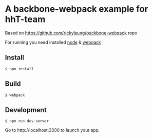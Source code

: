 A backbone-webpack example for hhT-team
===============

Based on https://github.com/rickyleung/backbone-webpack repo

For running you need installed [node](https://nodejs.org/en/) & [webpack](https://webpack.github.io/docs/installation.html)



Install
-----

    $ npm install

Build
-----

    $ webpack

Development
-----

    $ npm run dev-server

Go to http://localhost:3000 to launch your app.

